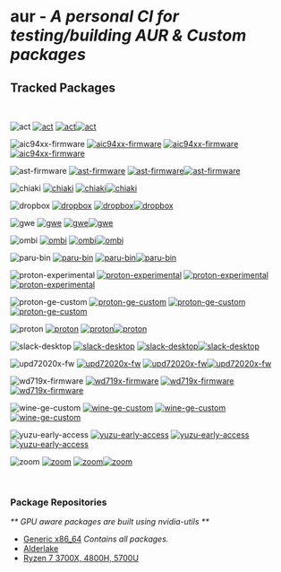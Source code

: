 # aur - <i>A personal CI for testing/building AUR & Custom packages</i>
## <b>Tracked Packages</b>
<br>

![act](https://img.shields.io/badge/-act-blue?style=flat-square)
[![act](https://img.shields.io/github/actions/workflow/status/highkeep/aur/act.yml?label=Build&style=flat-square)](https://github.com/highkeep/aur/actions/workflows/act.yml)
[![act](https://img.shields.io/aur/last-modified/act?label=Source%20Last%20Modified&style=flat-square)![act](https://img.shields.io/aur/maintainer/act?style=flat-square&label=By&color=lightgrey)](https://aur.archlinux.org/packages/act)

![aic94xx-firmware](https://img.shields.io/badge/-aic94xx--firmware-blue?style=flat-square)
[![aic94xx-firmware](https://img.shields.io/github/actions/workflow/status/highkeep/aur/aic94xx-firmware.yml?label=Build&style=flat-square)](https://github.com/highkeep/aur/actions/workflows/aic94xx-firmware.yml)
[![aic94xx-firmware](https://img.shields.io/aur/last-modified/aic94xx-firmware?label=Source%20Last%20Modified&style=flat-square)![aic94xx-firmware](https://img.shields.io/aur/maintainer/aic94xx-firmware?style=flat-square&label=By&color=lightgrey)](https://aur.archlinux.org/packages/aic94xx-firmware)

![ast-firmware](https://img.shields.io/badge/-ast--firmware-blue?style=flat-square)
[![ast-firmware](https://img.shields.io/github/actions/workflow/status/highkeep/aur/ast-firmware.yml?label=Build&style=flat-square)](https://github.com/highkeep/aur/actions/workflows/ast-firmware.yml)
[![ast-firmware](https://img.shields.io/aur/last-modified/ast-firmware?label=Source%20Last%20Modified&style=flat-square)![ast-firmware](https://img.shields.io/aur/maintainer/ast-firmware?style=flat-square&label=By&color=lightgrey)](https://aur.archlinux.org/packages/ast-firmware)

![chiaki](https://img.shields.io/badge/-chiaki-blue?style=flat-square)
[![chiaki](https://img.shields.io/github/actions/workflow/status/highkeep/aur/chiaki.yml?label=Build&style=flat-square)](https://github.com/highkeep/aur/actions/workflows/chiaki.yml)
[![chiaki](https://img.shields.io/aur/last-modified/chiaki?label=Source%20Last%20Modified&style=flat-square)![chiaki](https://img.shields.io/aur/maintainer/chiaki?style=flat-square&label=By&color=lightgrey)](https://aur.archlinux.org/packages/chiaki)

![dropbox](https://img.shields.io/badge/-dropbox-blue?style=flat-square)
[![dropbox](https://img.shields.io/github/actions/workflow/status/highkeep/aur/dropbox.yml?label=Build&style=flat-square)](https://github.com/highkeep/aur/actions/workflows/dropbox.yml)
[![dropbox](https://img.shields.io/aur/last-modified/dropbox?label=Source%20Last%20Modified&style=flat-square)![dropbox](https://img.shields.io/aur/maintainer/dropbox?style=flat-square&label=By&color=lightgrey)](https://aur.archlinux.org/packages/dropbox)

![gwe](https://img.shields.io/badge/-gwe-blue?style=flat-square)
[![gwe](https://img.shields.io/github/actions/workflow/status/highkeep/aur/gwe.yml?label=Build&style=flat-square)](https://github.com/highkeep/aur/actions/workflows/gwe.yml)
[![gwe](https://img.shields.io/aur/last-modified/gwe?label=Source%20Last%20Modified&style=flat-square)![gwe](https://img.shields.io/aur/maintainer/gwe?style=flat-square&label=By&color=lightgrey)](https://aur.archlinux.org/packages/gwe)

<!-- ![mkinitcpio-firmware](https://img.shields.io/badge/-mkinitcpio--firmware-blue?style=flat-square)
[![mkinitcpio-firmware](https://img.shields.io/github/actions/workflow/status/highkeep/aur/mkinitcpio-firmware.yml?label=Build&style=flat-square)](https://github.com/highkeep/aur/actions/workflows/mkinitcpio-firmware.yml)
[![mkinitcpio-firmware](https://img.shields.io/aur/last-modified/mkinitcpio-firmware?label=Source%20Last%20Modified&style=flat-square)![mkinitcpio-firmware](https://img.shields.io/aur/maintainer/mkinitcpio-firmware?style=flat-square&label=By&color=lightgrey)](https://aur.archlinux.org/packages/mkinitcpio-firmware) -->

![ombi](https://img.shields.io/badge/-ombi-blue?style=flat-square)
[![ombi](https://img.shields.io/github/actions/workflow/status/highkeep/aur/ombi.yml?label=Build&style=flat-square)](https://github.com/highkeep/aur/actions/workflows/ombi.yml)
[![ombi](https://img.shields.io/aur/last-modified/ombi?label=Source%20Last%20Modified&style=flat-square)![ombi](https://img.shields.io/aur/maintainer/ombi?style=flat-square&label=By&color=lightgrey)](https://aur.archlinux.org/packages/ombi)

![paru-bin](https://img.shields.io/badge/-paru--bin-blue?style=flat-square)
[![paru-bin](https://img.shields.io/github/actions/workflow/status/highkeep/aur/paru-bin.yml?label=Build&style=flat-square)](https://github.com/highkeep/aur/actions/workflows/paru-bin.yml)
[![paru-bin](https://img.shields.io/aur/last-modified/paru-bin?label=Source%20Last%20Modified&style=flat-square)![paru-bin](https://img.shields.io/aur/maintainer/paru-bin?style=flat-square&label=By&color=lightgrey)](https://aur.archlinux.org/packages/paru-bin)

![proton-experimental](https://img.shields.io/badge/-proton--experimental-blue?style=flat-square)
[![proton-experimental](https://img.shields.io/github/actions/workflow/status/highkeep/aur/proton-experimental.yml?label=Build&style=flat-square)](https://github.com/highkeep/aur/actions/workflows/proton-experimental.yml)
[![proton-experimental](https://img.shields.io/aur/last-modified/proton-experimental?label=Source%20Last%20Modified&style=flat-square)![proton-experimental](https://img.shields.io/aur/maintainer/proton-experimental?style=flat-square&label=By&color=lightgrey)](https://aur.archlinux.org/packages/proton-experimental)

![proton-ge-custom](https://img.shields.io/badge/-proton--ge--custom-blue?style=flat-square)
[![proton-ge-custom](https://img.shields.io/github/actions/workflow/status/highkeep/aur/proton-ge-custom.yml?label=Build&style=flat-square)](https://github.com/highkeep/aur/actions/workflows/proton-ge-custom.yml)
[![proton-ge-custom](https://img.shields.io/aur/last-modified/proton-ge-custom?label=Source%20Last%20Modified&style=flat-square)![proton-ge-custom](https://img.shields.io/aur/maintainer/proton-ge-custom?style=flat-square&label=By&color=lightgrey)](https://aur.archlinux.org/packages/proton-ge-custom)

![proton](https://img.shields.io/badge/-proton-blue?style=flat-square)
[![proton](https://img.shields.io/github/actions/workflow/status/highkeep/aur/proton.yml?label=Build&style=flat-square)](https://github.com/highkeep/aur/actions/workflows/proton.yml)
[![proton](https://img.shields.io/aur/last-modified/proton?label=Source%20Last%20Modified&style=flat-square)![proton](https://img.shields.io/aur/maintainer/proton?style=flat-square&label=By&color=lightgrey)](https://aur.archlinux.org/packages/proton)

![slack-desktop](https://img.shields.io/badge/-slack--desktop-blue?style=flat-square)
[![slack-desktop](https://img.shields.io/github/actions/workflow/status/highkeep/aur/slack-desktop.yml?label=Build&style=flat-square)](https://github.com/highkeep/aur/actions/workflows/slack-desktop.yml)
[![slack-desktop](https://img.shields.io/aur/last-modified/slack-desktop?label=Source%20Last%20Modified&style=flat-square)![slack-desktop](https://img.shields.io/aur/maintainer/slack-desktop?style=flat-square&label=By&color=lightgrey)](https://aur.archlinux.org/packages/slack-desktop)

![upd72020x-fw](https://img.shields.io/badge/-upd72020x--fw-blue?style=flat-square)
[![upd72020x-fw](https://img.shields.io/github/actions/workflow/status/highkeep/aur/upd72020x-fw.yml?label=Build&style=flat-square)](https://github.com/highkeep/aur/actions/workflows/upd72020x-fw.yml)
[![upd72020x-fw](https://img.shields.io/aur/last-modified/upd72020x-fw?label=Source%20Last%20Modified&style=flat-square)![upd72020x-fw](https://img.shields.io/aur/maintainer/upd72020x-fw?style=flat-square&label=By&color=lightgrey)](https://aur.archlinux.org/packages/upd72020x-fw)

![wd719x-firmware](https://img.shields.io/badge/-wd719x--firmware-blue?style=flat-square)
[![wd719x-firmware](https://img.shields.io/github/actions/workflow/status/highkeep/aur/wd719x-firmware.yml?label=Build&style=flat-square)](https://github.com/highkeep/aur/actions/workflows/wd719x-firmware.yml)
[![wd719x-firmware](https://img.shields.io/aur/last-modified/wd719x-firmware?label=Source%20Last%20Modified&style=flat-square)![wd719x-firmware](https://img.shields.io/aur/maintainer/wd719x-firmware?style=flat-square&label=By&color=lightgrey)](https://aur.archlinux.org/packages/wd719x-firmware)

![wine-ge-custom](https://img.shields.io/badge/-wine--ge--custom-blue?style=flat-square)
[![wine-ge-custom](https://img.shields.io/github/actions/workflow/status/highkeep/aur/wine-ge-custom.yml?label=Build&style=flat-square)](https://github.com/highkeep/aur/actions/workflows/wine-ge-custom.yml)
[![wine-ge-custom](https://img.shields.io/aur/last-modified/wine-ge-custom?label=Source%20Last%20Modified&style=flat-square)![wine-ge-custom](https://img.shields.io/aur/maintainer/wine-ge-custom?style=flat-square&label=By&color=lightgrey)](https://aur.archlinux.org/packages/wine-ge-custom)

![yuzu-early-access](https://img.shields.io/badge/-yuzu--early--access-blue?style=flat-square)
[![yuzu-early-access](https://img.shields.io/github/actions/workflow/status/highkeep/aur/yuzu-early-access.yml?label=Build&style=flat-square)](https://github.com/highkeep/aur/actions/workflows/yuzu-early-access.yml)
[![yuzu-early-access](https://img.shields.io/aur/last-modified/yuzu-early-access?label=Source%20Last%20Modified&style=flat-square)![yuzu-early-access](https://img.shields.io/aur/maintainer/yuzu-early-access?style=flat-square&label=By&color=lightgrey)](https://aur.archlinux.org/packages/yuzu-early-access)

![zoom](https://img.shields.io/badge/-zoom-blue?style=flat-square)
[![zoom](https://img.shields.io/github/actions/workflow/status/highkeep/aur/zoom.yml?label=Build&style=flat-square)](https://github.com/highkeep/aur/actions/workflows/zoom.yml)
[![zoom](https://img.shields.io/aur/last-modified/zoom?label=Source%20Last%20Modified&style=flat-square)![zoom](https://img.shields.io/aur/maintainer/zoom?style=flat-square&label=By&color=lightgrey)](https://aur.archlinux.org/packages/zoom)

<br>

### <b>Package Repositories</b>
<i>** GPU aware packages are built using nvidia-utils **</i>

 - [Generic x86_64](https://github.com/highkeep/aur/releases/tag/generic_x86_64) <i>Contains all packages.</i>
 - [Alderlake](https://github.com/highkeep/aur/releases/tag/alderlake)
 - [Ryzen 7 3700X, 4800H, 5700U](https://github.com/highkeep/aur/releases/tag/hk-znver2)


<!-- ## Acknowledgements

 - [Google](https://google.com)
 - [loathingKernel](https://github.com/loathingKernel)
     - Started with bulding proton locally and ended with learning actions based on their PKGBUILDs repo. -->

